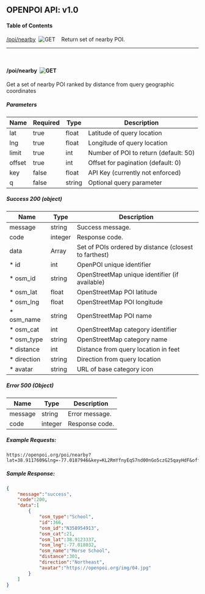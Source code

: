 ## OPENPOI API: v1.0
#### Table of Contents

[/poi/nearby](#/poi/nearby)&nbsp;&nbsp;![GET](https://github.com/spatialdev/static-api-docs/blob/master/images/get.png?raw=true)&nbsp;&nbsp;&nbsp;&nbsp;Return set of nearby POI.


***
<br/>

#### <a id="/poi/nearby">/poi/nearby</a>&nbsp;&nbsp;![GET](https://github.com/spatialdev/static-api-docs/blob/master/images/get.png?raw=true)

Get a set of nearby POI ranked by distance from query geographic coordinates

##### Parameters
|Name|Required|Type|Description|
|---|---|---|---|
|lat|true|float|Latitude of query location|
|lng|true|float|Longitude of query location|
|limit|true|int|Number of POI to return (default: 50)|
|offset|true|int|Offset for pagination (default: 0)|
|key|false|float|API Key (currently not enforced)|
|q|false|string|Optional query parameter|

##### Success 200 (object)
|Name|Type|Description|
|---|---|---|
|message|string|Success message.|
|code|integer|Response code.|
|data|Array|Set of POIs ordered by distance (closest to farthest)|
| * id|int|OpenPOI unique identifier|
| * osm_id|string|OpenStreetMap unique identifier (if available)|
| * osm_lat|float|OpenStreetMap POI latitude|
| * osm_lng|float|OpenStreetMap POI longitude|
| * osm_name|string|OpenStreetMap POI name|
| * osm_cat|int|OpenStreetMap category identifier|
| * osm_type|string|OpenStreetMap category name|
| * distance|int|Distance from query location in feet|
| * direction|string|Direction from query location|
| * avatar|string|URL of base category icon|

##### Error 500 (Object)
|Name|Type|Description|
|---|---|---|
|message|string|Error message.|
|code|integer|Response code.|



##### Example Requests:
```
https://openpoi.org/poi/nearby?lat=38.9117609&lng=-77.0187946&key=KL2RmYfnyEqS7nd00nGo5czG25qayHdF&offset=0&limit=50&q=
```

##### Sample Response:
```json
{
	"message":"success",
	"code":200,
	"data":[
		{
			"osm_type":"School",
			"id":366,
			"osm_id":"N358954913",
			"osm_cat":21,
			"osm_lat":38.9123337,
			"osm_lng":-77.018032,
			"osm_name":"Morse School",
			"distance":301,
			"direction":"Northeast",
			"avatar":"https://openpoi.org/img/04.jpg"
		}
	]
}